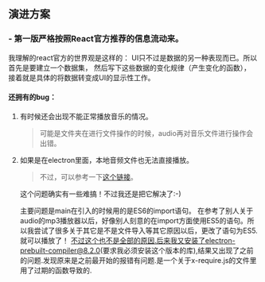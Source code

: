 ## 演进方案
### - 第一版严格按照React官方推荐的信息流动来。
  我理解的react官方的世界观是这样的：
    UI只不过是数据的另一种表现而已。所以首先是要建立一个数据集，
    然后写下这些数据的变化规律（产生变化的函数），
    接着就是具体的将数据转变成UI的显示性工作。
#### 还拥有的bug：
1. 有时候还会出现不能正常播放音乐的情况。
    
    > 可能是文件夹在进行文件操作的时候，audio再对音乐文件进行操作会出错。
    
2. 如果是在electron里面，本地音频文件也无法直接播放。

    > 不过，可以参考一下[这个链接](https://blog.csdn.net/qq_39050445/article/details/105066444)。
    
    这个问题确实有一些难搞！不过我还是把它解决了:-)
    
    主要问题是main在引入的时候用的是ES6的import语句。
    在参考了别人关于audio的mp3播放器以后，好像别人刻意的在import方面使用ES5的语句。所以我尝试了很多关于其它是不是文件导入等其它原因以后，更改了语句为ES5.就可以播放了！
    不过这个也不是全部的原因.后来我又安装了electron-prebuilt-compiler@8.2.0(要求我必须安装这个版本的库),结果又出现了之前的问题.发现原来是之前最开始的报错有问题.是一个关于x-require.js的文件里用了过期的函数导致的.